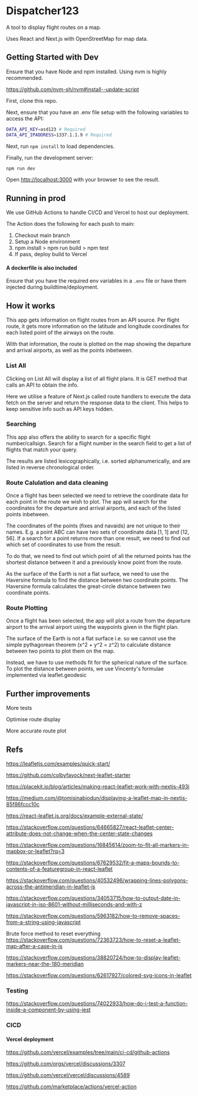 # Dispatcher123

A tool to display flight routes on a map.

Uses React and Next.js with OpenStreetMap for map data.

## Getting Started with Dev

Ensure that you have Node and npm installed. Using nvm is highly recommended.

https://github.com/nvm-sh/nvm#install--update-script

First, clone this repo.

Next, ensure that you have an .env file setup with the following variables to access the API:

```bash
DATA_API_KEY=asd123 # Required
DATA_API_IPADDRESS=1337.1.1.9 # Required
```

Next, run ```npm install``` to load dependencies.

Finally, run the development server:

```bash
npm run dev
```

Open [http://localhost:3000](http://localhost:3000) with your browser to see the result.

## Running in prod

We use GitHub Actions to handle CI/CD and Vercel to host our deployment.

The Action does the following for each push to main:
1. Checkout main branch
2. Setup a Node environment
3. npm install > npm run build > npm test
4. If pass, deploy build to Vercel

#### A dockerfile is also included

Ensure that you have the required env variables in a ```.env``` file or have them injected during buildtime/deployment.

## How it works

This app gets information on flight routes from an API source. Per flight route, it gets more information on the latitude and longitude coordinates for each listed point of the airways on the route.

With that information, the route is plotted on the map showing the departure and arrival airports, as well as the points inbetween.

### List All

Clicking on List All will display a list of all flight plans. It is GET method that calls an API to obtain the info.

Here we utilise a feature of Next.js called route handlers to execute the data fetch on the server and return the response data to the client. This helps to keep sensitive info such as API keys hidden.

### Searching

This app also offers the ability to search for a specific flight number/callsign. Search for a flight number in the search field to get a list of flights that match your query.

The results are listed lexicographically, i.e. sorted alphanumerically, and are listed in reverse chronological order.

### Route Calulation and data cleaning

Once a flight has been selected we need to retrieve the coordinate data for each point in the route we wish to plot. The app will search for the coordinates for the departure and arrival airports, and each of the listed points inbetween.

The coordinates of the points (fixes and navaids) are not unique to their names. E.g. a point ABC can have two sets of coordinate data [1, 1] and [12, 56]. If a search for a point returns more than one result, we need to find out which set of coordinates to use from the result.

To do that, we need to find out which point of all the returned points has the shortest distance between it and a previously know point from the route.

As the surface of the Earth is not a flat surface, we need to use the Haversine formula to find the distance between two coordinate points. The Haversine formula calculates the great-circle distance between two coordinate points.

### Route Plotting

Once a flight has been selected, the app will plot a route from the departure airport to the arrival airport using the waypoints given in the flight plan.

The surface of the Earth is not a flat surface i.e. so we cannot use the simple pythagorean theorem (x^2 + y^2 = z^2) to calculate distance between two points to plot them on the map.

Instead, we have to use methods fit for the spherical nature of the surface. To plot the distance between points, we use Vincenty's formulae implemented via leaflet.geodesic

## Further improvements

More tests

Optimise route display

More accurate route plot

## Refs

https://leafletjs.com/examples/quick-start/

https://github.com/colbyfayock/next-leaflet-starter

https://placekit.io/blog/articles/making-react-leaflet-work-with-nextjs-493i

https://medium.com/@tomisinabiodun/displaying-a-leaflet-map-in-nextjs-85f86fccc10c

https://react-leaflet.js.org/docs/example-external-state/

https://stackoverflow.com/questions/64665827/react-leaflet-center-attribute-does-not-change-when-the-center-state-changes

https://stackoverflow.com/questions/16845614/zoom-to-fit-all-markers-in-mapbox-or-leaflet?rq=3

https://stackoverflow.com/questions/67629532/fit-a-maps-bounds-to-contents-of-a-featuregroup-in-react-leaflet

https://stackoverflow.com/questions/40532496/wrapping-lines-polygons-across-the-antimeridian-in-leaflet-js

https://stackoverflow.com/questions/34053715/how-to-output-date-in-javascript-in-iso-8601-without-milliseconds-and-with-z

https://stackoverflow.com/questions/5963182/how-to-remove-spaces-from-a-string-using-javascript

Brute force method to reset everything
https://stackoverflow.com/questions/72363723/how-to-reset-a-leaflet-map-after-a-case-in-js

https://stackoverflow.com/questions/38820724/how-to-display-leaflet-markers-near-the-180-meridian

https://stackoverflow.com/questions/62617927/colored-svg-icons-in-leaflet

### Testing

https://stackoverflow.com/questions/74022933/how-do-i-test-a-function-inside-a-component-by-using-jest

### CICD

#### Vercel deployment
https://github.com/vercel/examples/tree/main/ci-cd/github-actions

https://github.com/orgs/vercel/discussions/3307

https://github.com/vercel/vercel/discussions/4589

https://github.com/marketplace/actions/vercel-action
